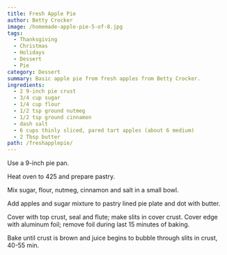 ```yaml
---
title: Fresh Apple Pie
author: Betty Crocker
image: /homemade-apple-pie-5-of-8.jpg
tags:
  - Thanksgiving
  - Christmas
  - Holidays
  - Dessert
  - Pie
category: Dessert
summary: Basic apple pie from fresh apples from Betty Crocker.
ingredients:
  - 2 9-inch pie crust
  - 3/4 cup sugar
  - 1/4 cup flour
  - 1/2 tsp ground nutmeg
  - 1/2 tsp ground cinnamon
  - dash salt
  - 6 cups thinly sliced, pared tart apples (about 6 medium)
  - 2 Tbsp butter
path: /freshapplepie/
---
```

Use a 9-inch pie pan.

Heat oven to 425 and prepare pastry.

Mix sugar, flour, nutmeg, cinnamon and salt in a small bowl.

Add apples and sugar mixture to pastry lined pie plate and dot with butter.

Cover with top crust, seal and flute; make slits in cover crust. Cover edge with aluminum foil; remove foil during last 15 minutes of baking.

Bake until crust is brown and juice begins to bubble through slits in crust, 40-55 min.